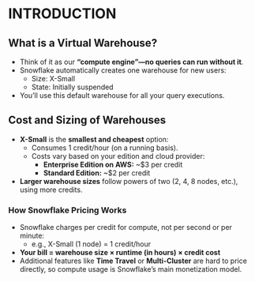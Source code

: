 # INTRODUCTION 
## What is a Virtual Warehouse?
- Think of it as our **“compute engine”—no queries can run without it**.
- Snowflake automatically creates one warehouse for new users:
  - Size: X-Small
  - State: Initially suspended
- You’ll use this default warehouse for all your query executions.

## Cost and Sizing of Warehouses

- **X-Small** is the **smallest and cheapest** option:
  - Consumes 1 credit/hour (on a running basis).
  - Costs vary based on your edition and cloud provider:
      - **Enterprise Edition on AWS:** ~$3 per credit
      - **Standard Edition:** ~$2 per credit
- **Larger warehouse sizes** follow powers of two (2, 4, 8 nodes, etc.), using more credits.

### How Snowflake Pricing Works
- Snowflake charges per credit for compute, not per second or per minute:
  - e.g., X-Small (1 node) = 1 credit/hour
- **Your bill = warehouse size × runtime (in hours) × credit cost**
- Additional features like **Time Travel** or **Multi-Cluster** are hard to price directly, so compute usage is Snowflake’s main monetization model.

